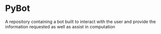 # PyBot
A repository containing a bot built to interact with the user and provide the information requested as well as assist in computation
